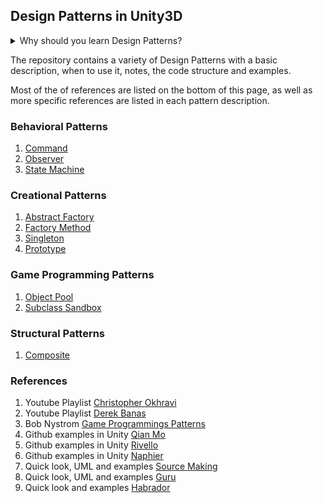 ## Design Patterns in Unity3D

<details><summary> Why should you learn Design Patterns?
</summary>
<p>

Code Complete 2nd ed. by Steve McConnell says:

*Design patterns provide the cores of ready-made solutions that can be used to solve many of software’s most common problems. Some software problems require solutions that are derived from first principles. But most problems are similar to past problems, and those can be solved using similar solutions, or patterns* ...

*Patterns provide several benefits that fully custom design doesn’t: they reduce complexity by providing ready-made abstractions If you say, “This code uses a Factory Method to create instances of derived classes,” other programmers on your project will understand that your code involves a fairly rich set of inter-relationships and programming protocols, all of which are invoked when you refer to the design pattern of Factory Method. The Factory Method is a pattern that allows you to instantiate any class derived from a specific base class without needing to keep track of the individual derived classes anywhere but the Factory Method.*

*You don’t have to spell out every line of code for other programmers to understand the design approach found in your code. Patterns reduce errors by institutionalizing details of common solutions Software design problems contain nuances that emerge fully only after the problem has been solved once or twice (or three times, or four times, or...). Because patterns represent standardized ways of solving common problems, they embody the wisdom accumulated from years of attempting to solve those problems, and they also embody the corrections to the false attempts that people have made in solving those problems.*

*Using a design pattern is thus conceptually similar to using library code instead of writing your own. Sure, everybody has written a custom Quicksort a few times, but what are the odds that your custom version will be fully correct on the first try? Similarly, numerous design problems are similar enough to past problems that you’re better off using a prebuilt design solution than creating a novel solution.*

*Patterns provide heuristic value by suggesting design alternatives A designer who’s familiar with common patterns can easily run through a list of patterns and ask “Which of these patterns fits my design problem?” Cycling through a set of familiar alternatives is immeasurably easier than creating a custom design solution out of whole cloth. And the code arising from a familiar pattern will also be easier for readers of the code to understand than fully custom code would be.*

*Patterns streamline communication by moving the design dialog to a higher level In addition to their complexity-management benefit, design patterns can accelerate design discussions by allowing designers to think and discuss at a larger level of gran-
ularity. If you say “I can’t decide whether I should use a Creator or a Factory Method in this situation,” you’ve communicated a great deal with just a few words—as long as you and your listener are both familiar with those patterns. Imagine how much longer
it would take you to dive into the details of the code for a Creator pattern and the code for a Factory Method pattern and then compare and contrast the two approaches.*

*Patterns are familiar to most experienced programmers, and assigning recognizable names to them supports efficient and effective com-
munication about them.*

*One potential trap with patterns is force-fitting code to use a pattern. In some cases, shifting code slightly to conform to a well-recognized pattern will improve understandability of the code. But if the code has to be shifted too far, forcing it to look like a standard pattern can sometimes increase complexity.*

*Another potential trap with patterns is feature-itis: using a pattern because of a desire to try out a pattern rather than because the pattern is an appropriate design solution. Overall, design patterns are a powerful tool for managing complexity."*

</p>
</details>


The repository contains a variety of Design Patterns with a basic description, when to use it, notes, the code structure and examples. 

Most of the of references are listed on the bottom of this page, as well as more specific references are listed in each pattern description.

### Behavioral Patterns
  1. [Command](https://github.com/ycarowr/DesignPatterns/tree/master/Assets/Behavioral/Command)
  2. [Observer](https://github.com/ycarowr/DesignPatterns/tree/master/Assets/Behavioral/Observer)
  3. [State Machine](https://github.com/ycarowr/DesignPatterns/tree/master/Assets/Behavioral/StateMachine)

### Creational Patterns
  1. [Abstract Factory](https://github.com/ycarowr/DesignPatterns/tree/master/Assets/Creational/AbstractFactory)
  2. [Factory Method](https://github.com/ycarowr/DesignPatterns/tree/master/Assets/Creational/FactoryMethod)
  3. [Singleton](https://github.com/ycarowr/DesignPatterns/tree/master/Assets/Creational/Singleton)
  4. [Prototype](https://github.com/ycarowr/Unity-Design-Patterns/tree/master/Assets/Creational/Prototype)

### Game Programming Patterns
  1. [Object Pool](https://github.com/ycarowr/DesignPatterns/tree/master/Assets/GameProgramming/ObjectPooler)
  2. [Subclass Sandbox](https://github.com/ycarowr/Unity-Design-Patterns/tree/master/Assets/GameProgramming/SubClassSandbox)
  
### Structural Patterns
  1. [Composite](https://github.com/ycarowr/Unity-Design-Patterns/tree/master/Assets/Structural/Composite)

### References

1. Youtube Playlist [Christopher Okhravi](https://www.youtube.com/playlist?list=PLrhzvIcii6GNjpARdnO4ueTUAVR9eMBpc)
2. Youtube Playlist [Derek Banas](https://www.youtube.com/playlist?list=PLF206E906175C7E07)
3. Bob Nystrom [Game Programmings Patterns](https://gameprogrammingpatterns.com/contents.html)
4. Github examples in Unity [Qian Mo](https://github.com/QianMo/Unity-Design-Pattern)
5. Github examples in Unity [Rivello](https://github.com/srivello/UnityDesignPatterns)
6. Github examples in Unity [Naphier](https://github.com/Naphier/unity-design-patterns)
6. Quick look, UML and examples [Source Making](https://sourcemaking.com/design_patterns)
7. Quick look, UML and examples [Guru](https://refactoring.guru/design-patterns)
8. Quick look and examples [Habrador](https://www.habrador.com/tutorials/programming-patterns)
